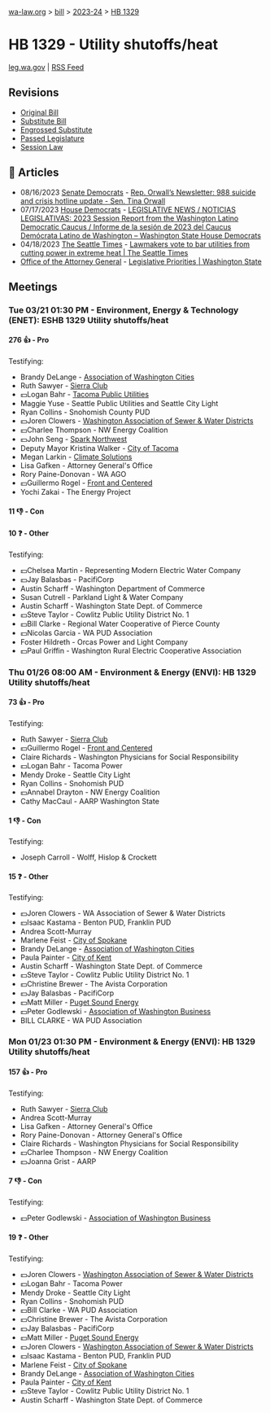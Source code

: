 [wa-law.org](/) > [bill](/bill/) > [2023-24](/bill/2023-24/) > [HB 1329](/bill/2023-24/hb/1329/)

# HB 1329 - Utility shutoffs/heat
[leg.wa.gov](https://app.leg.wa.gov/billsummary?BillNumber=1329&Year=2023&Initiative=false) | [RSS Feed](./rss.xml)

## Revisions
* [Original Bill](1/)
* [Substitute Bill](S/)
* [Engrossed Substitute](S.E/)
* [Passed Legislature](S.PL/)
* [Session Law](S.SL/)

## 📰 Articles
* 08/16/2023 [Senate Democrats](/org/senate_democrats/) - [Rep. Orwall’s Newsletter: 988 suicide and crisis hotline update - Sen. Tina Orwall](https://senatedemocrats.wa.gov/orwall/2023/08/16/rep-orwalls-newsletter-988-suicide-and-crisis-hotline-update/#:~:text=HB%201329)
* 07/17/2023 [House Democrats](/org/house_democrats/) - [LEGISLATIVE NEWS / NOTICIAS LEGISLATIVAS: 2023 Session Report from the Washington Latino Democratic Caucus / Informe de la sesión de 2023 del Caucus Demócrata Latino de Washington – Washington State House Democrats](https://housedemocrats.wa.gov/blog/2023/07/17/legislative-news-noticias-legislativas-2023-session-report-from-the-washington-latino-democratic-caucus-informe-de-la-sesion-de-2023-del-caucus-democrata-latino-de-washington/#:~:text=HB%201329)
* 04/18/2023 [The Seattle Times](/org/the_seattle_times/) - [Lawmakers vote to bar utilities from cutting power in extreme heat | The Seattle Times](https://www.seattletimes.com/seattle-news/lawmakers-vote-to-bar-utilities-from-cutting-power-in-extreme-heat/#:~:text=House%20Bill%201329)
* [Office of the Attorney General](/org/office_of_the_attorney_general/) - [Legislative Priorities | Washington State](http://www.atg.wa.gov/legislative-priorities#:~:text=ESHB%201329)

## Meetings
### Tue 03/21 01:30 PM - Environment, Energy & Technology (ENET): ESHB 1329 Utility shutoffs/heat
#### 276 👍 - Pro
Testifying:
* Brandy DeLange - [Association of Washington Cities](/org/association_of_washington_cities/)
* Ruth Sawyer - [Sierra Club](/org/sierra_club/)
* 💵Logan Bahr - [Tacoma Public Utilities](/org/tacoma_public_utilities/)
* Maggie Yuse - Seattle Public Utilities and Seattle City Light
* Ryan Collins - Snohomish County PUD
* 💵Joren Clowers - [Washington Association of Sewer & Water Districts](/org/washington_association_of_sewer_&_water_districts/)
* 💵Charlee Thompson - NW Energy Coalition
* 💵John Seng - [Spark Northwest](/org/spark_northwest/)
* Deputy Mayor Kristina Walker - [City of Tacoma](/org/city_of_tacoma/)
* Megan Larkin - [Climate Solutions](/org/climate_solutions/)
* Lisa Gafken - Attorney General's Office
* Rory Paine-Donovan - WA AGO
* 💵Guillermo Rogel - [Front and Centered](/org/front_and_centered/)
* Yochi Zakai - The Energy Project

#### 11 👎 - Con

#### 10 ❓ - Other
Testifying:
* 💵Chelsea Martin - Representing Modern Electric Water Company
* 💵Jay Balasbas - PacifiCorp
* Austin Scharff - Washington Department of Commerce
* Susan Cutrell - Parkland Light & Water Company
* Austin Scharff - Washington State Dept. of Commerce
* 💵Steve Taylor - Cowlitz Public Utility District No. 1
* 💵Bill Clarke - Regional Water Cooperative of Pierce County
* 💵Nicolas Garcia - WA PUD Association
* Foster Hildreth - Orcas Power and Light Company
* 💵Paul Griffin - Washington Rural Electric Cooperative Association

### Thu 01/26 08:00 AM - Environment & Energy (ENVI): HB 1329 Utility shutoffs/heat
#### 73 👍 - Pro
Testifying:
* Ruth Sawyer - [Sierra Club](/org/sierra_club/)
* 💵Guillermo Rogel - [Front and Centered](/org/front_and_centered/)
* Claire Richards - Washington Physicians for Social Responsibility
* 💵Logan Bahr - Tacoma Power
* Mendy Droke - Seattle City Light
* Ryan Collins - Snohomish PUD
* 💵Annabel Drayton - NW Energy Coalition
* Cathy MacCaul - AARP Washington State

#### 1 👎 - Con
Testifying:
* Joseph Carroll - Wolff, Hislop & Crockett

#### 15 ❓ - Other
Testifying:
* 💵Joren Clowers - WA Association of Sewer & Water Districts
* 💵Isaac Kastama - Benton PUD, Franklin PUD
* Andrea Scott-Murray
* Marlene Feist - [City of Spokane](/org/city_of_spokane/)
* Brandy DeLange - [Association of Washington Cities](/org/association_of_washington_cities/)
* Paula Painter - [City of Kent](/org/city_of_kent/)
* Austin Scharff - Washington State Dept. of Commerce
* 💵Steve Taylor - Cowlitz Public Utility District No. 1
* 💵Christine Brewer - The Avista Corporation
* 💵Jay Balasbas - PacifiCorp
* 💵Matt Miller - [Puget Sound Energy](/org/puget_sound_energy_inc/)
* 💵Peter Godlewski - [Association of Washington Business](/org/association_of_washington_business/)
* BILL CLARKE - WA PUD Association

### Mon 01/23 01:30 PM - Environment & Energy (ENVI): HB 1329 Utility shutoffs/heat
#### 157 👍 - Pro
Testifying:
* Ruth Sawyer - [Sierra Club](/org/sierra_club/)
* Andrea Scott-Murray
* Lisa Gafken - Attorney General's Office
* Rory Paine-Donovan - Attorney General's Office
* Claire Richards - Washington Physicians for Social Responsibility
* 💵Charlee Thompson - NW Energy Coalition
* 💵Joanna Grist - AARP

#### 7 👎 - Con
Testifying:
* 💵Peter Godlewski - [Association of Washington Business](/org/association_of_washington_business/)

#### 19 ❓ - Other
Testifying:
* 💵Joren Clowers - [Washington Association of Sewer & Water Districts](/org/washington_association_of_sewer_&_water_districts/)
* 💵Logan Bahr - Tacoma Power
* Mendy Droke - Seattle City Light
* Ryan Collins - Snohomish PUD
* 💵Bill Clarke - WA PUD Association
* 💵Christine Brewer - The Avista Corporation
* 💵Jay Balasbas - PacifiCorp
* 💵Matt Miller - [Puget Sound Energy](/org/puget_sound_energy_inc/)
* 💵Joren Clowers - [Washington Association of Sewer & Water Districts](/org/washington_association_of_sewer_&_water_districts/)
* 💵Isaac Kastama - Benton PUD, Franklin PUD
* Marlene Feist - [City of Spokane](/org/city_of_spokane/)
* Brandy DeLange - [Association of Washington Cities](/org/association_of_washington_cities/)
* Paula Painter - [City of Kent](/org/city_of_kent/)
* 💵Steve Taylor - Cowlitz Public Utility District No. 1
* Austin Scharff - Washington State Dept. of Commerce
